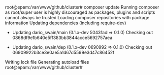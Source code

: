 root@epam:/var/www/github/cluster# composer update
Running composer as root/super user is highly discouraged as packages, plugins and scripts cannot always be trusted
Loading composer repositories with package information
Updating dependencies (including require-dev)
  - Updating dario_swain/main (0.1.x-dev 50431ad => 0.1.0)
    Checking out 0868df9e1b640e5ff383bb3844acce5692757aea

  - Updating dario_swain/dep (0.1.x-dev 0690992 => 0.1.0)
    Checking out 06909922b3ce3e0ae5a1d67d5599e3d47c86452f

Writing lock file
Generating autoload files
root@epam:/var/www/github/cluster#
